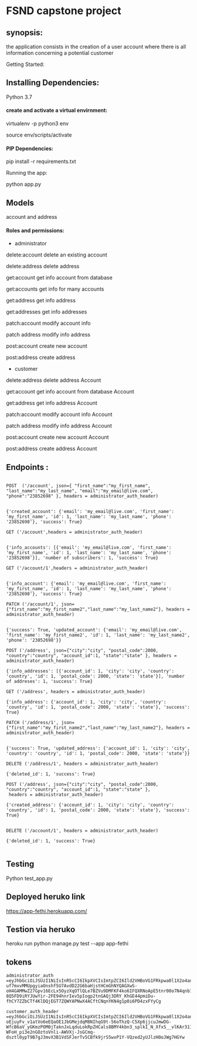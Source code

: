 # FSND capstone project 


## synopsis:

the application consists in the creation of a user account where there is all information concerning a potential customer

Getting Started:

## Installing Dependencies:

Python 3.7

#### create and activate a virtual envirnment:

virtualenv -p python3 env

source env/scripts/activate 

#### PIP Dependencies:

pip install -r requirements.txt

Running the app:

python app.py

## Models 

account and address

#### Roles and permissions:

* administrator

delete:account	delete an existing account		

delete:address	delete address		

get:account	get info account from database		

get:accounts	get info for many accounts		

get:address	get info address		

get:addresses	get info addresses		

patch:account	modify account info		

patch address	modify info address		

post:account	create new account		

post:address	create address		


* customer

delete:address	delete address	Account	

get:account	get info account from database	Account	

get:address	get info address	Account	

patch:account	modify account info	Account	

patch address	modify info address	Account	

post:account	create new account	Account	

post:address	create address	Account	

## Endpoints :
```

POST  ('/account', json={ "first_name":"my_first_name", "last_name":"my_last_name", "email":"my_email@live.com", "phone":"23852698" }, headers = administrator_auth_header) 


{'created_account': {'email': 'my_email@live.com', 'first_name': 'my_first_name', 'id': 1, 'last_name': 'my_last_name', 'phone': '23852698'}, 'success': True}

GET ('/account',headers = administrator_auth_header)


{'info_accounts': [{'email': 'my_email@live.com', 'first_name': 'my_first_name', 'id': 1, 'last_name': 'my_last_name', 'phone': '23852698'}], 'number of subscribers': 1, 'success': True}

GET ('/account/1',headers = administrator_auth_header)


{'info_account': {'email': 'my_email@live.com', 'first_name': 'my_first_name', 'id': 1, 'last_name': 'my_last_name', 'phone': '23852698'}, 'success': True}

PATCH ('/account/1', json={"first_name":"my_first_name2","last_name":"my_last_name2"}, headers = administrator_auth_header) 


{'success': True, 'updated_account': {'email': 'my_email@live.com', 'first_name': 'my_first_name2', 'id': 1, 'last_name': 'my_last_name2', 'phone': '23852698'}}

POST ('/address', json={"city":"city", "postal_code":2000, "country":"country", "account_id":1, "state":"state" }, headers = administrator_auth_header)

{'info_addresses': [{'account_id': 1, 'city': 'city', 'country': 'country', 'id': 1, 'postal_code': 2000, 'state': 'state'}], 'number of addreses': 1, 'success': True}    

GET ('/address', headers = administrator_auth_header)

{'info_address': {'account_id': 1, 'city': 'city', 'country': 'country', 'id': 1, 'postal_code': 2000, 'state': 'state'}, 'success': True}

PATCH ('/address/1', json={"first_name":"my_first_name2","last_name":"my_last_name2"}, headers = administrator_auth_header)


{'success': True, 'updated_address': {'account_id': 1, 'city': 'city', 'country': 'country', 'id': 1, 'postal_code': 2000, 'state': 'state'}}

DELETE ('/address/1', headers = administrator_auth_header)

{'deleted_id': 1, 'success': True}

POST ('/address', json={"city":"city", "postal_code":2000, "country":"country", "account_id":1, "state":"state" },
 headers = administrator_auth_header)

{'created_address': {'account_id': 1, 'city': 'city', 'country': 'country', 'id': 1, 'postal_code': 2000, 'state': 'state'}, 'success': True}


DELETE ('/account/1', headers = administrator_auth_header)

{'deleted_id': 1, 'success': True}


```




## Testing

Python test_app.py

## Deployed heruko link

https://app-fethi.herokuapp.com/

## Testion via heruko

heroku run python manage.py test  --app app-fethi

## tokens 
```
administrator_auth =eyJhbGciOiJSUzI1NiIsInR5cCI6IkpXVCIsImtpZCI6Ild2VHBoVG1FRkpwa0l1X2o4anJNaiJ9.eyJpc3MiOiJodHRwczovL2Rldi1lOHk1a3cwei51cy5hdXRoMC5jb20vIiwic3ViIjoiYXV0aDB8NWYwOWE0MzVhMWY2MDMwMDE5YjBhZDAyIiwiYXVkIjoiYWNjb3V0IiwiaWF0IjoxNTk1MTcwODIxLCJleHAiOjE1OTUyNTcyMjEsImF6cCI6InI0NW5HeFFsbzJGZzdxSWFIUlFEejdQTG1qMTNpUEQzIiwic2NvcGUiOiIiLCJwZXJtaXNzaW9ucyI6WyJkZWxldGU6YWNjb3VudCIsImRlbGV0ZTphZGRyZXNzIiwiZ2V0OmFjY291bnQiLCJnZXQ6YWNjb3VudHMiLCJnZXQ6YWRkcmVzcyIsImdldDphZGRyZXNzZXMiLCJwYXRjaDphY2NvdW50IiwicGF0Y2ggYWRkcmVzcyIsInBvc3Q6YWNjb3VudCIsInBvc3Q6YWRkcmVzcyJdfQ.NW8W3EYUmWmoBJPgkuqUH7kb7oZbNVUkZOYnsnFBZ8G0B-uf7mxvMMUpgyiaOnshf5U7AvdD22G6baHjstHCmGhNYQAGXwS-oH4GAMMwZ27Gpv16EcLx5OyzXqOTlQLe7BZVu9DMFKF4ko6IFQXRNoApE5tnr00o7N4qnb1yLSoDmGtRo8mHp9x9Wvcr87JRLPsAWqHy8QsLXFizKc7s55zFwWeuXYNEz-8Q5FD9iRYJUwYir-2FE94hnrIev5pIogp2tnGAQj3DRY_KhGE44pmiDu-fhCY7ZZbCTf4KlDQjEGT7ZQWYAPNwX4ACftCNqnYKN4g1p0i6PD4zxFYyCg
```
```
customer_auth_header =eyJhbGciOiJSUzI1NiIsInR5cCI6IkpXVCIsImtpZCI6Ild2VHBoVG1FRkpwa0l1X2o4anJNaiJ9.eyJpc3MiOiJodHRwczovL2Rldi1lOHk1a3cwei51cy5hdXRoMC5jb20vIiwic3ViIjoiYXV0aDB8NWYwOWE0MzVhMWY2MDMwMDE5YjBhZDAyIiwiYXVkIjoiYWNjb3V0IiwiaWF0IjoxNTk1MTcxMDUyLCJleHAiOjE1OTUyNTc0NTIsImF6cCI6InI0NW5HeFFsbzJGZzdxSWFIUlFEejdQTG1qMTNpUEQzIiwic2NvcGUiOiIiLCJwZXJtaXNzaW9ucyI6WyJkZWxldGU6YWRkcmVzcyIsImdldDphY2NvdW50IiwiZ2V0OmFkZHJlc3MiLCJwYXRjaDphY2NvdW50IiwicGF0Y2ggYWRkcmVzcyIsInBvc3Q6YWNjb3VudCIsInBvc3Q6YWRkcmVzcyJdfQ.H8uHMU8maB3DJ6yaiEoURpj-oEjuyFv_v1atVo6eEQaOE1JbGMejdqM8NIhqG9t-56oThzQ-C5Xp6jjcuJmwDG-WfcB6aV_yGKmzPOM0jTaknJxLqduLokRpZHCals8BMY4kbn3_splkI_N_XfxS__vlKAr311lMQY6baljY52R3M5CBG3k3TImUNGgqi9_SKsRT4h54PDbHCRDyjWByiEdv8e8rFunltI4ViwzyVTkgYth-WFoH_pi3e2nGOztoVnli-AWVXj-JsGCmq-dsztl0ypT9B7gJ3mvX3B1VdSFJerTv5CBfk9jrS5wxP1Y-VQzed2yUJlzH0oJWg7HGYw
```
